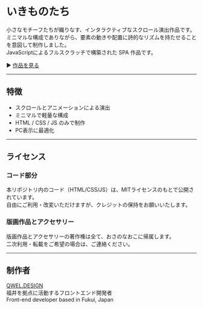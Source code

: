 # いきものたち

小さなモチーフたちが織りなす、インタラクティブなスクロール演出作品です。  
ミニマルな構成でありながら、要素の動きや配置に詩的なリズムを持たせることを意図して制作しました。  
JavaScriptによるフルスクラッチで構築された SPA 作品です。

▶︎ [作品を見る](https://hangakobo.com/feature/pretty-little-things/)

---

## 特徴

- スクロールとアニメーションによる演出
- ミニマルで軽量な構成
- HTML / CSS / JS のみで制作
- PC表示に最適化

---

## ライセンス

### コード部分

本リポジトリ内のコード（HTML/CSS/JS）は、MITライセンスのもとで公開されています。  
自由にご利用・改変いただけますが、クレジットの保持をお願いいたします。

### 版画作品とアクセサリー
  
版画作品とアクセサリーの著作権は全て、おさのなおこに帰属します。  
二次利用・転載をご希望の場合は、ご連絡ください。

---

## 制作者

[QWEL.DESIGN](https://qwel.design)  
福井を拠点に活動するフロントエンド開発者  
Front-end developer based in Fukui, Japan  
